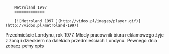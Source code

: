 
        Metroland 1997 
        =============
        
        [![Metroland 1997 ](http://vidos.pl/images/player.gif)](http://vidos.pl/metroland-1997)
        
        
 Przedmieście Londynu, rok 1977. Młody pracownik biura reklamowego żyje z żoną i dzieckiem na dalekich przedmieściach Londynu. Pewnego dnia zobacz pełny opis
    